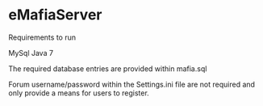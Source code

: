 eMafiaServer
============
Requirements to run

MySql
Java 7

The required database entries are provided within mafia.sql

Forum username/password within the Settings.ini file are not required and only provide a means for users to register.
